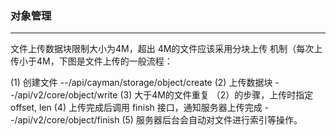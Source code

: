 ### 对象管理
---------

文件上传数据块限制大小为4M，超出 4M的文件应该采用分块上传	机制（每次上传小于4M，下图是文件上传的一般流程：




(1) 创建文件 --/api/cayman/storage/object/create
(2) 上传数据块 --/api/v2/core/object/write
(3) 大于4M的文件重复 （2）的步骤，上传时指定 offset, len
(4) 上传完成后调用 finish 接口，通知服务器上传完成 --/api/v2/core/object/finish
(5) 服务器后台会自动对文件进行索引等操作。